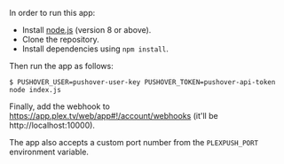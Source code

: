 In order to run this app:
 
- Install [node.js](https://nodejs.org/en/) (version 8 or above).
- Clone the repository.
- Install dependencies using `npm install`.

Then run the app as follows:

```
$ PUSHOVER_USER=pushover-user-key PUSHOVER_TOKEN=pushover-api-token node index.js
```

Finally, add the webhook to https://app.plex.tv/web/app#!/account/webhooks (it'll be http://localhost:10000).

The app also accepts a custom port number from the `PLEXPUSH_PORT` environment variable.

